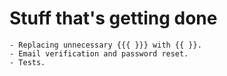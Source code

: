 # Stuff that's getting done
````
- Replacing unnecessary {{{ }}} with {{ }}.
- Email verification and password reset.
- Tests.
